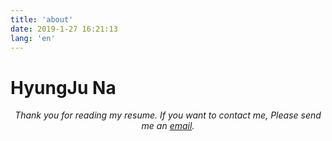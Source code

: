 ```yaml
---
title: 'about'
date: 2019-1-27 16:21:13
lang: 'en'
---
```


# HyungJu Na

<div align="center">

_Thank you for reading my resume. If you want to contact me, Please send me an [email](mailto:nhj12311@gmail.com)._

</div>
